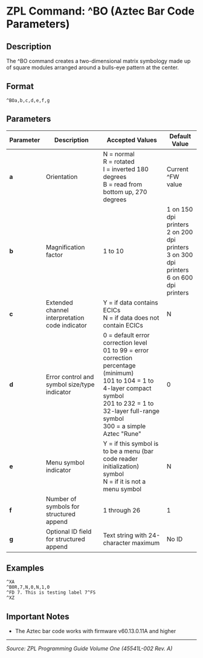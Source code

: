 # ZPL Command: ^BO (Aztec Bar Code Parameters)

## Description
The ^BO command creates a two-dimensional matrix symbology made up of square modules arranged around a bulls-eye pattern at the center.

## Format
```
^BOa,b,c,d,e,f,g
```

## Parameters
| Parameter | Description | Accepted Values | Default Value |
|-----------|-------------|----------------|---------------|
| **a** | Orientation | N = normal<br>R = rotated<br>I = inverted 180 degrees<br>B = read from bottom up, 270 degrees | Current ^FW value |
| **b** | Magnification factor | 1 to 10 | 1 on 150 dpi printers<br>2 on 200 dpi printers<br>3 on 300 dpi printers<br>6 on 600 dpi printers |
| **c** | Extended channel interpretation code indicator | Y = if data contains ECICs<br>N = if data does not contain ECICs | N |
| **d** | Error control and symbol size/type indicator | 0 = default error correction level<br>01 to 99 = error correction percentage (minimum)<br>101 to 104 = 1 to 4-layer compact symbol<br>201 to 232 = 1 to 32-layer full-range symbol<br>300 = a simple Aztec "Rune" | 0 |
| **e** | Menu symbol indicator | Y = if this symbol is to be a menu (bar code reader initialization) symbol<br>N = if it is not a menu symbol | N |
| **f** | Number of symbols for structured append | 1 through 26 | 1 |
| **g** | Optional ID field for structured append | Text string with 24-character maximum | No ID |

## Examples
```
^XA
^B0R,7,N,0,N,1,0
^FD 7. This is testing label 7^FS
^XZ
```

## Important Notes
- The Aztec bar code works with firmware v60.13.0.11A and higher

---
*Source: ZPL Programming Guide Volume One (45541L-002 Rev. A)*